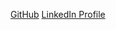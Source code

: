 [GitHub](http://github.com/vipink159)
[LinkedIn Profile](https://linkedin.com/in/vipin-koothur-62a239185)
